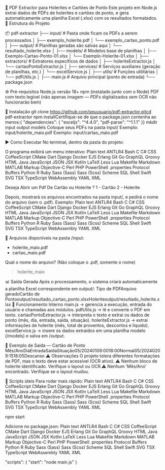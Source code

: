 🧾 PDF Extractor para Holerites e Cartões de Ponto
Este projeto em Node.js extrai dados de PDFs de holerites e cartões de ponto, e gera automaticamente uma planilha Excel (.xlsx) com os resultados formatados.
📁 Estrutura do Projeto

📦 pdf-extractor
├── input/                     # Pasta onde ficam os PDFs a serem processados
│   ├── exemplo_holerite.pdf
│   └── exemplo_cartao_ponto.pdf
│
├── output/                    # Planilhas geradas são salvas aqui
│   └── resultado_holerite.xlsx
│
├── models/                    # Modelos base de planilhas
│   ├── Exemplo-Cartao-Ponto-01.xlsx
│   └── Exemplo-Holerite-01.xlsx
│
├── extractors/                # Extratores específicos de dados
│   ├── holeriteExtractor.js
│   └── cartaoPontoExtractor.js
│
├── services/                  # Serviços auxiliares (geração de planilhas, etc.)
│   └── excelService.js
│
├── utils/                     # Funções utilitárias
│   └── pdfUtils.js
│
├── main.js                    # Arquivo principal (ponto de entrada)
└── package.json



⚙️ Pré-requisitos
Node.js versão 18+
npm (instalado junto com o Node)
PDF com texto legível (não apenas imagem — PDFs digitalizados sem OCR não funcionarão bem)

🚀 Instalação
git clone https://github.com/seuusuario/pdf-extractor.gitcd pdf-extractor
npm installCertifique-se de que o package.json contenha ao menos:{  "dependencies": {    "exceljs": "^4.4.0",    "pdf-parse": "^1.1.1"  }}
mkdir input output models
Coloque seus PDFs na pasta input/
Exemplo: input/holerite_maio.pdf
Exemplo: input/cartao_maio.pdf


▶️ Como Executar
No terminal, dentro da pasta do projeto:

O programa exibirá um menu interativo:
Plain text
ANTLR4
Bash
C
C#
CSS
CoffeeScript
CMake
Dart
Django
Docker
EJS
Erlang
Git
Go
GraphQL
Groovy
HTML
Java
JavaScript
JSON
JSX
Kotlin
LaTeX
Less
Lua
Makefile
Markdown
MATLAB
Markup
Objective-C
Perl
PHP
PowerShell
.properties
Protocol Buffers
Python
R
Ruby
Sass (Sass)
Sass (Scss)
Scheme
SQL
Shell
Swift
SVG
TSX
TypeScript
WebAssembly
YAML
XML

Deseja Abrir um Pdf De Cartão ou Holerite ?
 1 - Cartão
 2 - Holerite



Depois, mostrará os arquivos encontrados na pasta input/, e pedirá o nome do arquivo (sem o .pdf).
Exemplo:
Plain text
ANTLR4
Bash
C
C#
CSS
CoffeeScript
CMake
Dart
Django
Docker
EJS
Erlang
Git
Go
GraphQL
Groovy
HTML
Java
JavaScript
JSON
JSX
Kotlin
LaTeX
Less
Lua
Makefile
Markdown
MATLAB
Markup
Objective-C
Perl
PHP
PowerShell
.properties
Protocol Buffers
Python
R
Ruby
Sass (Sass)
Sass (Scss)
Scheme
SQL
Shell
Swift
SVG
TSX
TypeScript
WebAssembly
YAML
XML

📄 Arquivos disponíveis na pasta /input:
 - holerite_maio.pdf
 - cartao_maio.pdf


Qual o nome do arquivo? (Não coloque o .pdf, somente o nome)
> holerite_maio



📊 Saída Gerada
Após o processamento, o sistema criará automaticamente a planilha Excel correspondente em output/:
Tipo de PDFArquivo geradoCartão de Pontooutput/resultado_cartao_ponto.xlsxHoleriteoutput/resultado_holerite.xlsx
🧠 Funcionamento Interno
main.js → gerencia a execução, entrada do usuário e chamadas aos módulos.
pdfUtils.js → lê e converte o PDF em texto.
cartaoPontoExtractor.js → interpreta o texto e extrai os dados de ponto (mês, dia, entrada, saída, situação).
holeriteExtractor.js → extrai informações de holerite (mês, total de proventos, descontos e líquido).
excelService.js → insere os dados extraídos em uma planilha modelo (/models) e salva em /output.

🧩 Exemplo de Saída — Cartão de Ponto
Mês/AnoDiaEntradaSaídaSituação05/20240109:0018:00Normal05/20240209:1518:05Descanso
⚠️ Observações
O projeto tolera diferentes formatações de PDF, mas o texto deve estar acessível (OCR ativo).
⚠️ Nenhum bloco de holerite identificado. Verifique o layout ou OCR.⚠️ Nenhum 'Mês/Ano' encontrado. Verifique se o layout mudou.

🧰 Scripts úteis
Para rodar mais rápido:
Plain text
ANTLR4
Bash
C
C#
CSS
CoffeeScript
CMake
Dart
Django
Docker
EJS
Erlang
Git
Go
GraphQL
Groovy
HTML
Java
JavaScript
JSON
JSX
Kotlin
LaTeX
Less
Lua
Makefile
Markdown
MATLAB
Markup
Objective-C
Perl
PHP
PowerShell
.properties
Protocol Buffers
Python
R
Ruby
Sass (Sass)
Sass (Scss)
Scheme
SQL
Shell
Swift
SVG
TSX
TypeScript
WebAssembly
YAML
XML

npm start



Adicione no package.json:
Plain text
ANTLR4
Bash
C
C#
CSS
CoffeeScript
CMake
Dart
Django
Docker
EJS
Erlang
Git
Go
GraphQL
Groovy
HTML
Java
JavaScript
JSON
JSX
Kotlin
LaTeX
Less
Lua
Makefile
Markdown
MATLAB
Markup
Objective-C
Perl
PHP
PowerShell
.properties
Protocol Buffers
Python
R
Ruby
Sass (Sass)
Sass (Scss)
Scheme
SQL
Shell
Swift
SVG
TSX
TypeScript
WebAssembly
YAML
XML

"scripts": {
  "start": "node main.js"
}





